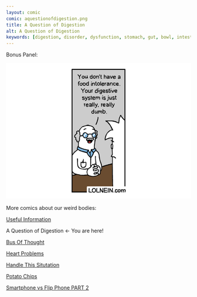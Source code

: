 ```yaml
---
layout: comic
comic: aquestionofdigestion.png
title: A Question of Digestion
alt: A Question of Digestion
keywords: [digestion, disorder, dysfunction, stomach, gut, bowl, intestine, lactose, fructose, gluten, intolerance, intolerant, allergy, problems, digesting, eating, constipation, diarrhea]
---
```


Bonus Panel:

![A Question of Digestion Bonus](/images/aquestionofdigestion_bonus.png)


More comics about our weird bodies:

[Useful Information](https://lolnein.com/2017/07/18/usefulinformation/)

A Question of Digestion <- You are here!

[Bus Of Thought](https://lolnein.com/2019/09/05/busofthought/)

[Heart Problems](https://lolnein.com/2019/06/05/heartproblems/)

[Handle This Situtation](https://lolnein.com/2019/04/25/handlethissituation/)

[Potato Chips](https://lolnein.com/2017/06/21/potatochips/)

[Smartphone vs Flip Phone PART 2](http://lolnein.com/2014/10/01/smartphones2/)
